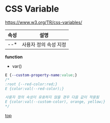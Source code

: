 # CSS Variable

https://www.w3.org/TR/css-variables/


속성 | 설명
---|--
--* | 사용자 정의 속성 지정


**function**
- var()


```css
E {--custom-property-name:value;}
/*
:root {--red-color:red;}
E {color:val(--red-color);}

사용자 정의 속성이 유효하지 않을 경우 다음 값이 적용됨
E {color:val(--custom-color), orange, yellow;}
*/
```



[top](#)

